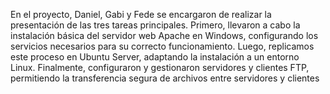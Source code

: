 En el proyecto, Daniel, Gabi y Fede se encargaron de realizar la presentación de las tres tareas principales. Primero, llevaron a cabo la instalación básica del servidor web Apache en Windows, configurando los servicios necesarios para su correcto funcionamiento. Luego, replicamos este proceso en Ubuntu Server, adaptando la instalación a un entorno Linux. Finalmente, configuraron y gestionaron servidores y clientes FTP, permitiendo la transferencia segura de archivos entre servidores y clientes